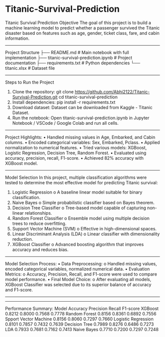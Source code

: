 # Titanic-Survival-Prediction
Titanic Survival Prediction 
Objective
The goal of this project is to build a machine learning model to predict whether a passenger survived the Titanic disaster based on features such as age, gender, ticket class, fare, and cabin information.
________________________________________
Project Structure
├── README.md                          # Main notebook with full implementation
├── titanic-survival-prediction.ipynb  # Project documentation
├── requirements.txt                   # Python dependencies
└── titanic.xlsx                       # Dataset file
________________________________________
Steps to Run the Project
1.	Clone the repository:
git clone https://github.com/Abhi2122/Titanic-Survival-Prediction.git
cd titanic-survival-prediction
2.	Install dependencies:
pip install -r requirements.txt
3.	Download dataset:
Dataset can be downloaded from Kaggle - Titanic Dataset.
4.	Run the notebook:
Open titanic-survival-prediction.ipynb in Jupyter Notebook / VSCode / Google Colab and run all cells.
________________________________________
Project Highlights:
•	Handled missing values in Age, Embarked, and Cabin columns.
•	Encoded categorical variables: Sex, Embarked, Pclass.
•	Applied normalization to numerical features.
•	Tried various models: XGBoost, Logistic Regression, Decision Tree, Random Forest.
•	Evaluated using accuracy, precision, recall, F1-score.
•	Achieved 82% accuracy with XGBoost model.
________________________________________
 Model Selection
In this project, multiple classification algorithms were tested to determine the most effective model for predicting Titanic survival:
1.	Logistic Regression 
o	A baseline linear model suitable for binary classification.
2.	Naive Bayes 
o	Simple probabilistic classifier based on Bayes theorem.
3.	Decision Tree Classifier 
o	Tree-based model capable of capturing non-linear relationships.
4.	Random Forest Classifier 
o	Ensemble model using multiple decision trees to reduce overfitting.
5.	Support Vector Machine (SVM) 
o	Effective in high-dimensional spaces.
6.	Linear Discriminant Analysis (LDA) 
o	Linear classifier with dimensionality reduction.
7.	XGBoost Classifier 
o	Advanced boosting algorithm that improves accuracy and reduces bias.
________________________________________
Model Selection Process:
•	Data Preprocessing: 
o	Handled missing values, encoded categorical variables, normalized numerical data.
•	Evaluation Metrics: 
o	Accuracy, Precision, Recall, and F1-score were used to compare model performance.
•	Final Model Choice: 
o	After evaluating all models, XGBoost Classifier was selected due to its superior balance of accuracy and F1-score.
________________________________________

________________________________________
Performance Summary:
Model	                Accuracy  Precision	Recall	F1-score
XGBoost	              0.8212	  0.8000	  0.7568	0.7778
Random Forest	        0.8156	  0.8361	  0.6892	0.7556
Spport Vector Machine	0.8156	  0.8060	  0.7297	0.7660
Logistic Regression	  0.8101	  0.7857	  0.7432	0.7639
Decision Tree	        0.7989	  0.8276	  0.6486	0.7273
LDA	                  0.7933	  0.7681	  0.7162	0.7413
Naive Bayes	          0.7710	  0.7200	  0.7297	0.7248
